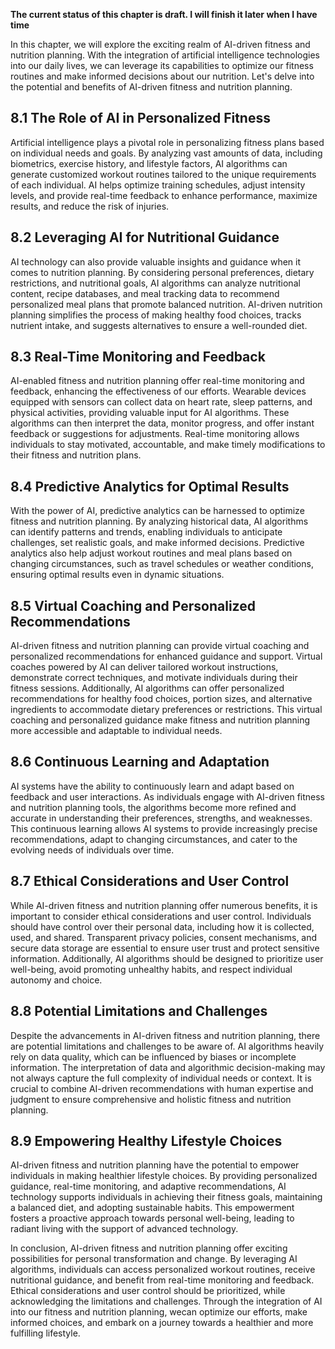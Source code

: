 **The current status of this chapter is draft. I will finish it later when I have time**

In this chapter, we will explore the exciting realm of AI-driven fitness and nutrition planning. With the integration of artificial intelligence technologies into our daily lives, we can leverage its capabilities to optimize our fitness routines and make informed decisions about our nutrition. Let's delve into the potential and benefits of AI-driven fitness and nutrition planning.

8.1 The Role of AI in Personalized Fitness
------------------------------------------

Artificial intelligence plays a pivotal role in personalizing fitness plans based on individual needs and goals. By analyzing vast amounts of data, including biometrics, exercise history, and lifestyle factors, AI algorithms can generate customized workout routines tailored to the unique requirements of each individual. AI helps optimize training schedules, adjust intensity levels, and provide real-time feedback to enhance performance, maximize results, and reduce the risk of injuries.

8.2 Leveraging AI for Nutritional Guidance
------------------------------------------

AI technology can also provide valuable insights and guidance when it comes to nutrition planning. By considering personal preferences, dietary restrictions, and nutritional goals, AI algorithms can analyze nutritional content, recipe databases, and meal tracking data to recommend personalized meal plans that promote balanced nutrition. AI-driven nutrition planning simplifies the process of making healthy food choices, tracks nutrient intake, and suggests alternatives to ensure a well-rounded diet.

8.3 Real-Time Monitoring and Feedback
-------------------------------------

AI-enabled fitness and nutrition planning offer real-time monitoring and feedback, enhancing the effectiveness of our efforts. Wearable devices equipped with sensors can collect data on heart rate, sleep patterns, and physical activities, providing valuable input for AI algorithms. These algorithms can then interpret the data, monitor progress, and offer instant feedback or suggestions for adjustments. Real-time monitoring allows individuals to stay motivated, accountable, and make timely modifications to their fitness and nutrition plans.

8.4 Predictive Analytics for Optimal Results
--------------------------------------------

With the power of AI, predictive analytics can be harnessed to optimize fitness and nutrition planning. By analyzing historical data, AI algorithms can identify patterns and trends, enabling individuals to anticipate challenges, set realistic goals, and make informed decisions. Predictive analytics also help adjust workout routines and meal plans based on changing circumstances, such as travel schedules or weather conditions, ensuring optimal results even in dynamic situations.

8.5 Virtual Coaching and Personalized Recommendations
-----------------------------------------------------

AI-driven fitness and nutrition planning can provide virtual coaching and personalized recommendations for enhanced guidance and support. Virtual coaches powered by AI can deliver tailored workout instructions, demonstrate correct techniques, and motivate individuals during their fitness sessions. Additionally, AI algorithms can offer personalized recommendations for healthy food choices, portion sizes, and alternative ingredients to accommodate dietary preferences or restrictions. This virtual coaching and personalized guidance make fitness and nutrition planning more accessible and adaptable to individual needs.

8.6 Continuous Learning and Adaptation
--------------------------------------

AI systems have the ability to continuously learn and adapt based on feedback and user interactions. As individuals engage with AI-driven fitness and nutrition planning tools, the algorithms become more refined and accurate in understanding their preferences, strengths, and weaknesses. This continuous learning allows AI systems to provide increasingly precise recommendations, adapt to changing circumstances, and cater to the evolving needs of individuals over time.

8.7 Ethical Considerations and User Control
-------------------------------------------

While AI-driven fitness and nutrition planning offer numerous benefits, it is important to consider ethical considerations and user control. Individuals should have control over their personal data, including how it is collected, used, and shared. Transparent privacy policies, consent mechanisms, and secure data storage are essential to ensure user trust and protect sensitive information. Additionally, AI algorithms should be designed to prioritize user well-being, avoid promoting unhealthy habits, and respect individual autonomy and choice.

8.8 Potential Limitations and Challenges
----------------------------------------

Despite the advancements in AI-driven fitness and nutrition planning, there are potential limitations and challenges to be aware of. AI algorithms heavily rely on data quality, which can be influenced by biases or incomplete information. The interpretation of data and algorithmic decision-making may not always capture the full complexity of individual needs or context. It is crucial to combine AI-driven recommendations with human expertise and judgment to ensure comprehensive and holistic fitness and nutrition planning.

8.9 Empowering Healthy Lifestyle Choices
----------------------------------------

AI-driven fitness and nutrition planning have the potential to empower individuals in making healthier lifestyle choices. By providing personalized guidance, real-time monitoring, and adaptive recommendations, AI technology supports individuals in achieving their fitness goals, maintaining a balanced diet, and adopting sustainable habits. This empowerment fosters a proactive approach towards personal well-being, leading to radiant living with the support of advanced technology.

In conclusion, AI-driven fitness and nutrition planning offer exciting possibilities for personal transformation and change. By leveraging AI algorithms, individuals can access personalized workout routines, receive nutritional guidance, and benefit from real-time monitoring and feedback. Ethical considerations and user control should be prioritized, while acknowledging the limitations and challenges. Through the integration of AI into our fitness and nutrition planning, wecan optimize our efforts, make informed choices, and embark on a journey towards a healthier and more fulfilling lifestyle.
